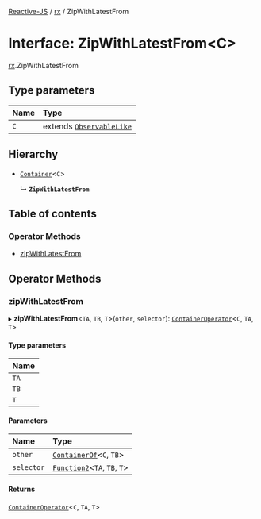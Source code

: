 [Reactive-JS](../README.md) / [rx](../modules/rx.md) / ZipWithLatestFrom

# Interface: ZipWithLatestFrom<C\>

[rx](../modules/rx.md).ZipWithLatestFrom

## Type parameters

| Name | Type |
| :------ | :------ |
| `C` | extends [`ObservableLike`](rx.ObservableLike.md) |

## Hierarchy

- [`Container`](containers.Container.md)<`C`\>

  ↳ **`ZipWithLatestFrom`**

## Table of contents

### Operator Methods

- [zipWithLatestFrom](rx.ZipWithLatestFrom.md#zipwithlatestfrom)

## Operator Methods

### zipWithLatestFrom

▸ **zipWithLatestFrom**<`TA`, `TB`, `T`\>(`other`, `selector`): [`ContainerOperator`](../modules/containers.md#containeroperator)<`C`, `TA`, `T`\>

#### Type parameters

| Name |
| :------ |
| `TA` |
| `TB` |
| `T` |

#### Parameters

| Name | Type |
| :------ | :------ |
| `other` | [`ContainerOf`](../modules/containers.md#containerof)<`C`, `TB`\> |
| `selector` | [`Function2`](../modules/functions.md#function2)<`TA`, `TB`, `T`\> |

#### Returns

[`ContainerOperator`](../modules/containers.md#containeroperator)<`C`, `TA`, `T`\>
